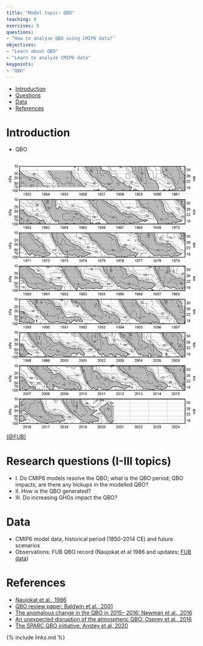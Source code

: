 ```yaml
---
title: "Model topic: QBO"
teaching: 0
exercises: 0
questions:
- "How to analyze QBO using CMIP6 data?"
objectives:
- "Learn about QBO"
- "Learn to analyze CMIP6 data"
keypoints:
- "QBO"
---
```



*   [Introduction](#introduction)
*   [Questions](#research-question-ideas)
*   [Data](#data)
*   [References](#references)


# Introduction
- QBO

<img src="../fig/qbo_wind_pdf.jpg" width=600>[(@FUB)](https://www.geo.fu-berlin.de/met/ag/strat/produkte/qbo/qbo_wind_pdf.pdf)

# Research questions (I-III topics)
- I. Do CMIP6 models resolve the QBO; what is the QBO period; QBO impacts; are there any hickups in the modelled QBO?
- II. How is the QBO generated?
- III. Do increasing GHGs impact the QBO? 

# Data
- CMIP6 model data, historical period (1850-2014 CE) and future scenarios
- Observations: FUB QBO record (Naujokat et al 1986 and updates; [FUB data](https://www.geo.fu-berlin.de/en/met/ag/strat/produkte/qbo/index.html)) 


# References
- [Naujokat et al., 1986](https://journals.ametsoc.org/view/journals/atsc/43/17/1520-0469_1986_043_1873_auotoq_2_0_co_2.xml)
- [QBO review paper: Baldwin et al., 2001](https://agupubs.onlinelibrary.wiley.com/doi/epdf/10.1029/1999RG000073)
- [The anomalous change in the QBO in 2015– 2016: Newman et al., 2016](https://agupubs.onlinelibrary.wiley.com/doi/epdf/10.1002/2016GL070373)
- [An unexpected disruption of the atmospheric QBO: Osprey et al., 2016](https://science.sciencemag.org/content/353/6306/1424)
- [The SPARC QBO initiative: Anstey et al, 2020](https://rmets.onlinelibrary.wiley.com/doi/epdf/10.1002/qj.3820)


{% include links.md %}
